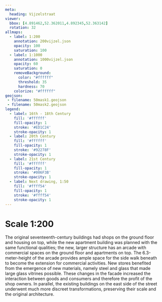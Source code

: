 ```yaml
---
meta:
  heading: Vijzelstraat
viewer:
  bbox: [4.891462,52.362011,4.892345,52.363142]
  rotation: 32
allmaps:
  - label: 1:200
    annotation: 200vijzel.json
    opacity: 100
    saturation: 100
  - label: 1:1000
    annotation: 1000vijzel.json
    opacity: 60
    saturation: 0
    removeBackground:
      color: "#ffffff"
      threshold: 35
      hardness: 70
    colorize: "#ffffff"
geojson:
 - filename: 50mask1.geojson
 - filename: 50mask2.geojson
legend:
  - label: 16th - 18th Century
    fill: '#ffffff'
    fill-opacity: 1
    stroke: '#ED1C24'
    stroke-opacity: 1
  - label: 20th Century
    fill: '#ffffff'
    fill-opacity: 1
    stroke: '#92278F'
    stroke-opacity: 1
  - label: 21st Century
    fill: '#ffffff'
    fill-opacity: 1
    stroke: '#006F3B'
    stroke-opacity: 1
  - label: Next drawing, 1:50
    fill: '#ffff54'
    fill-opacity: 1
    stroke: '#ffff54'
    stroke-opacity: 1
---
```

# Scale 1:200

The original seventeenth-century buildings had shops on the ground floor and housing on top, while the new apartment building was planned with the same functional qualities; the new, larger structure has an arcade with commercial spaces on the ground floor and apartments on top. The 6.3-meter-height of the arcade provides ample space for the side walk beneath to become the extension for commercial activities. New stores benefited from the emergence of new materials, namely steel and glass that made large glass vitrines possible. These changes in the facade increased the interaction between goods and consumers and therefore the profit of the shop owners. In parallel, the existing buildings on the east side of the street underwent much more discreet transformations, preserving their scale and the original architecture.